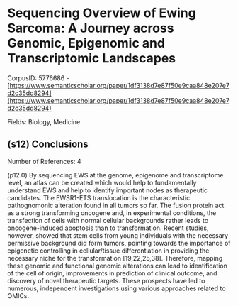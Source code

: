 # Sequencing Overview of Ewing Sarcoma: A Journey across Genomic, Epigenomic and Transcriptomic Landscapes

CorpusID: 5776686 - [https://www.semanticscholar.org/paper/1df3138d7e87f50e9caa848e207e7d2c35dd8294](https://www.semanticscholar.org/paper/1df3138d7e87f50e9caa848e207e7d2c35dd8294)

Fields: Biology, Medicine

## (s12) Conclusions
Number of References: 4

(p12.0) By sequencing EWS at the genome, epigenome and transcriptome level, an atlas can be created which would help to fundamentally understand EWS and help to identify important nodes as therapeutic candidates. The EWSR1-ETS translocation is the characteristic pathognomonic alteration found in all tumors so far. The fusion protein act as a strong transforming oncogene and, in experimental conditions, the transfection of cells with normal cellular backgrounds rather leads to oncogene-induced apoptosis than to transformation. Recent studies, however, showed that stem cells from young individuals with the necessary permissive background did form tumors, pointing towards the importance of epigenetic controlling in cellular/tissue differentiation in providing the necessary niche for the transformation [19,22,25,38]. Therefore, mapping these genomic and functional genomic alterations can lead to identification of the cell of origin, improvements in prediction of clinical outcome, and discovery of novel therapeutic targets. These prospects have led to numerous, independent investigations using various approaches related to OMICs.
